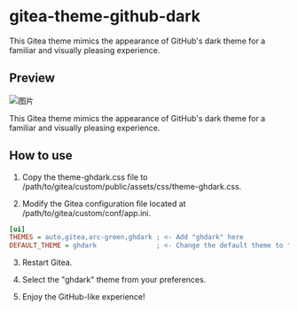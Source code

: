 # gitea-theme-github-dark

This Gitea theme mimics the appearance of GitHub's dark theme for a familiar and visually pleasing experience.

## Preview

![图片](https://github.com/sb-child/gitea-theme-github-dark/assets/55868015/2dd4033f-ebcd-4fdf-af2f-fcd16cce3740)

This Gitea theme mimics the appearance of GitHub's dark theme for a familiar and visually pleasing experience.
## How to use

1. Copy the theme-ghdark.css file to /path/to/gitea/custom/public/assets/css/theme-ghdark.css.

2. Modify the Gitea configuration file located at /path/to/gitea/custom/conf/app.ini.

```ini
[ui]
THEMES = auto,gitea,arc-green,ghdark ; <- Add "ghdark" here
DEFAULT_THEME = ghdark               ; <- Change the default theme to "ghdark"
```

3. Restart Gitea.

4. Select the "ghdark" theme from your preferences.

5. Enjoy the GitHub-like experience!
